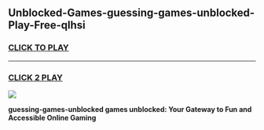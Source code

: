 
## Unblocked-Games-guessing-games-unblocked-Play-Free-qlhsi
<h3>
<a href="https://premium76.site?title=guessing-games-unblocked&ref=15A">CLICK TO PLAY</a></h3>
<hr>

<h3>
<a href="https://premium76.site?title=guessing-games-unblocked&ref=15A">CLICK 2 PLAY</a>
  
</h3>

<a href="https://premium76.site?title=guessing-games-unblocked&ref=15A"><img src="https://clearcache.store/games.png"></a>


**guessing-games-unblocked games unblocked: Your Gateway to Fun and Accessible Online Gaming**
